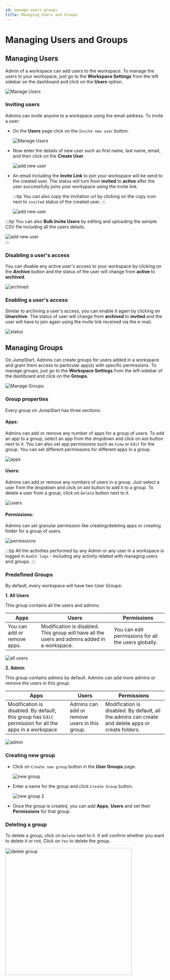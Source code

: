 ```yaml
---
id: manage-users-groups
title: Managing Users and Groups
---
```


# Managing Users and Groups

## Managing Users

Admin of a workspace can add users to the workspace. To manage the users in your workspace, just go to the **Workspace Settings** from the left sidebar on the dashboard and click on the **Users** option.

<div style={{textAlign: 'center'}}>

<img className="screenshot-full" src="/img/tutorial/manage-users-groups/manageusersv2.png" alt="Manage Users" />

</div>

### Inviting users

Admins can invite anyone to a workspace using the email address. To invite a user:

- On the **Users** page click on the `Invite new user` button.
  <div style={{textAlign: 'center'}}>
    
  <img className="screenshot-full" src="/img/tutorial/manage-users-groups/invitev2.png" alt="Manage Users" />
    
  </div>

- Now enter the details of new user such as first name, last name, email, and then click on the **Create User**.
  <div style={{textAlign: 'center'}}>
    
  <img className="screenshot-full" src="/img/tutorial/manage-users-groups/useremailv2.png" alt="add new user" />
    
  </div>


- An email including the **Invite Link** to join your workspace will be send to the created user. The status will turn from **invited** to **active** after the user successfully joins your workspace using the invite link.

  :::tip
  You can also copy the invitation url by clicking on the copy icon next to `invited` status of the created user.
  :::

  <div style={{textAlign: 'center'}}>
    
  <img className="screenshot-full" src="/img/tutorial/manage-users-groups/invitedv2.png" alt="add new user" />
    
  </div>

:::tip
You can also **Bulk Invite Users** by editing and uploading the sample CSV file including all the users details.
<div style={{textAlign: 'center'}}>
    
<img className="screenshot-full" src="/img/tutorial/manage-users-groups/bulkinvite.png" alt="add new user" />
    
</div>
:::

### Disabling a user's access

You can disable any active user's access to your workspace by clicking on the **Archive** button and the status of the user will change from **active** to **archived**.

<div style={{textAlign: 'center'}}>
    
<img className="screenshot-full" src="/img/tutorial/manage-users-groups/archivev2.png" alt="archived"/>
    
</div>

### Enabling a user's access

Similar to archiving a user's access, you can enable it again by clicking on **Unarchive**. The status of user will change from **archived** to **invited** and the user will have to join again using the invite link received via the e-mail.

<div style={{textAlign: 'center'}}>
    
<img className="screenshot-full" src="/img/tutorial/manage-users-groups/unarchivev2.png" alt="status" />
    
</div>

## Managing Groups

On JumpStart, Admins can create groups for users added in a workspace and grant them access to particular app(s) with specific permissions. To manage groups, just go to the **Workspace Settings** from the left-sidebar of the dashboard and click on the **Groups**.

<div style={{textAlign: 'center'}}>
    
<img className="screenshot-full" src="/img/tutorial/manage-users-groups/managegroupsv2.png" alt="Manage Groups" />
    
</div>

### Group properties

Every group on JumpStart has three sections:

#### Apps: 

Admins can add or remove any number of apps for a group of users. To add an app to a group, select an app from the dropdown and click on `Add` button next to it. You can also set app permissions such as `View` or `Edit` for the group. You can set different permissions for different apps in a group.

<div style={{textAlign: 'center'}}>
    
<img className="screenshot-full" src="/img/tutorial/manage-users-groups/appsv2.png" alt="apps"/>
    
</div>

#### Users: 

Admins can add or remove any numbers of users in a group. Just select a user from the dropdown and click on `Add` button to add it to a group. To delete a user from a group, click on `Delete` button next to it.

<div style={{textAlign: 'center'}}>
    
<img className="screenshot-full" src="/img/tutorial/manage-users-groups/usersv2.png" alt="users" />
    
</div>

#### Permissions: 

Admins can set granular permission like creating/deleting apps or creating folder for a group of users.

<div style={{textAlign: 'center'}}>
    
<img className="screenshot-full" src="/img/tutorial/manage-users-groups/permissionsv2.png" alt="permissions" />
    
</div>

:::tip
All the activities performed by any Admin or any user in a workspace is logged in `Audit logs` - including any activity related with managing users and groups.
:::

### Predefined Groups

By default, every workspace will have two User Groups:

**1. All Users**

This group contains all the users and admins.

| Apps | Users | Permissions |
| ----------- | ----------- | ----------- |
| You can add or remove apps. | Modification is disabled. This group will have all the users and admins added in a workspace. | You can edit permissions for all the users globally. |

<div style={{textAlign: 'center'}}>
    
<img className="screenshot-full" src="/img/tutorial/manage-users-groups/allusersv2.png" alt="all users" />
    
</div>

**2. Admin**

This group contains admins by default. Admins can add more admins or remove the users in this group.

| Apps | Users | Permissions |
| ----------- | ----------- | ----------- |
| Modification is disabled. By default, this group has `Edit` permission for all the apps in a workspace  | Admins can add or remove users in this group. | Modification is disabled. By default, all the admins can create and delete apps or create folders. |

<div style={{textAlign: 'center'}}>
    
<img className="screenshot-full" src="/img/tutorial/manage-users-groups/adminv2.png" alt="admin" />
    
</div>

### Creating new group

- Click on `Create new group` button in the **User Groups** page.
  <div style={{textAlign: 'center'}}>
    
  <img className="screenshot-full" src="/img/tutorial/manage-users-groups/newgroup1v2.png" alt="new group" />
    
  </div>

- Enter a name for the group and click `Create Group` button.
  <div style={{textAlign: 'center'}}>
    
  <img className="screenshot-full" src="/img/tutorial/manage-users-groups/newgroup2v2.png" alt="new group 2"/>
    
  </div>

- Once the group is created, you can add **Apps**, **Users** and set their **Permissions** for that group.

### Deleting a group

To delete a group, click on `Delete` next to it. It will confirm whether you want to delete it or not, Click on `Yes` to delete the group.

<div style={{textAlign: 'center'}}>
    
<img className="screenshot-full" src="/img/tutorial/manage-users-groups/deletev2.png" alt="delete group" width="400"/>
    
</div>
